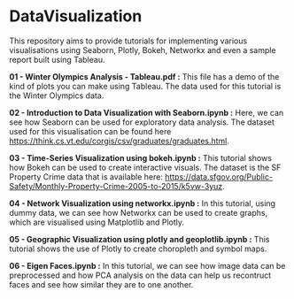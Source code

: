 # DataVisualization
This repository aims to provide tutorials for implementing various visualisations using Seaborn, Plotly, Bokeh, Networkx and even a sample report built using Tableau.

**01 - Winter Olympics Analysis - Tableau.pdf :** This file has a demo of the kind of plots you can make using Tableau. The data used for this tutorial is the Winter Olympics data.

**02 - Introduction to Data Visualization with Seaborn.ipynb :** Here, we can see how Seaborn can be used for exploratory data analysis. The dataset used for this visualisation can be found here https://think.cs.vt.edu/corgis/csv/graduates/graduates.html.

**03 - Time-Series Visualization using bokeh.ipynb :** This tutorial shows how Bokeh can be used to create interactive visuals. The dataset is the SF Property Crime data that is available here: https://data.sfgov.org/Public-Safety/Monthly-Property-Crime-2005-to-2015/k5vw-3yuz.

**04 - Network Visualization using networkx.ipynb :** In this tutorial, using dummy data, we can see how Networkx can be used to create graphs, which are visualised using Matplotlib and Plotly.

**05 - Geographic Visualization using plotly and geoplotlib.ipynb :** This tutorial shows the use of Plotly to create choropleth and symbol maps.

**06 - Eigen Faces.ipynb :** In this tutorial, we can see how image data can be preprocessed and how PCA analysis on the data can help us recontruct faces and see how similar they are to one another.


